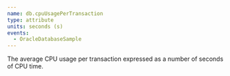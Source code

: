 ```yaml
---
name: db.cpuUsagePerTransaction
type: attribute
units: seconds (s)
events:
  - OracleDatabaseSample
---
```


The average CPU usage per transaction expressed as a number of seconds of CPU time.
